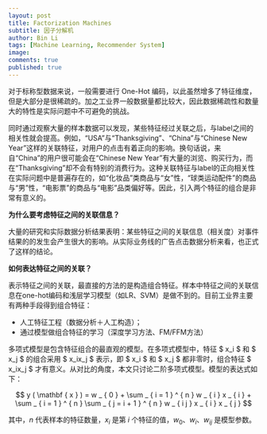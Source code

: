 ```yaml
---
layout: post
title: Factorization Machines
subtitle: 因子分解机
author: Bin Li
tags: [Machine Learning, Recommender System]
image: 
comments: true
published: true
---
```


对于标称型数据来说，一般需要进行 One-Hot 编码，以此虽然增多了特征维度，但是大部分是很稀疏的。加之工业界一般数据量都比较大，因此数据稀疏性和数量大的特性是实际问题中不可避免的挑战。

同时通过观察大量的样本数据可以发现，某些特征经过关联之后，与label之间的相关性就会提高。例如，“USA”与“Thanksgiving”、“China”与“Chinese New Year”这样的关联特征，对用户的点击有着正向的影响。换句话说，来自“China”的用户很可能会在“Chinese New Year”有大量的浏览、购买行为，而在“Thanksgiving”却不会有特别的消费行为。这种关联特征与label的正向相关性在实际问题中是普遍存在的，如“化妆品”类商品与“女”性，“球类运动配件”的商品与“男”性，“电影票”的商品与“电影”品类偏好等。因此，引入两个特征的组合是非常有意义的。

**为什么要考虑特征之间的关联信息？**

大量的研究和实际数据分析结果表明：某些特征之间的关联信息（相关度）对事件结果的的发生会产生很大的影响。从实际业务线的广告点击数据分析来看，也正式了这样的结论。

**如何表达特征之间的关联？**

表示特征之间的关联，最直接的方法的是构造组合特征。样本中特征之间的关联信息在one-hot编码和浅层学习模型（如LR、SVM）是做不到的。目前工业界主要有两种手段得到组合特征：

* 人工特征工程（数据分析＋人工构造）；
* 通过模型做组合特征的学习（深度学习方法、FM/FFM方法）

多项式模型是包含特征组合的最直观的模型。在多项式模型中，特征 $ x_i $ 和 $ x_j $ 的组合采用 $ x_ix_j $ 表示，即 $ x_i $ 和 $ x_j $ 都非零时，组合特征 $ x_ix_j $ 才有意义。从对比的角度，本文只讨论二阶多项式模型。模型的表达式如下：

$$
y ( \mathbf { x } ) = w _ { 0 } + \sum _ { i = 1 } ^ { n } w _ { i } x _ { i } + \sum _ { i = 1 } ^ { n } \sum _ { j = i + 1 } ^ { n } w _ { i j } x _ { i } x _ { j }
$$

其中，$n$ 代表样本的特征数量，$x_i$ 是第 $i$ 个特征的值，$w_0$、$w_i$、$w_{ij}$ 是模型参数。
